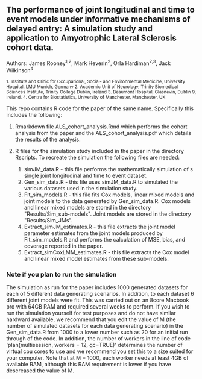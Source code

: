 ## The performance of joint longitudinal and time to event models under informative mechanisms of delayed entry: A simulation study and application to Amyotrophic Lateral Sclerosis cohort data.

Authors: James Rooney<sup>1,2</sup>, Mark Heverin<sup>2</sup>, Orla Hardiman<sup>2,3</sup>, Jack Wilkinson<sup>4</sup>

<sup>
1. Institute and Clinic for Occupational, Social- and Environmental Medicine, University Hospital, LMU Munich, Germany
2. Academic Unit of Neurology, Trinity Biomedical Sciences Institute, Trinity College Dublin, Ireland
3. Beaumont Hospital, Glasnevin, Dublin 9, Ireland.
4. Centre for Biostatistics, University of Manchester, Manchester, UK
</sup>

This repo contains R code for the paper of the same name. Specifically this includes the following:

1. Rmarkdown file ALS_cohort_analysis.Rmd which performs the cohort analysis from the paper and the ALS_cohort_analysis.pdf which details the results of the analysis.

2. R files for the simulation study included in the paper in the directory Rscripts. To recreate the simulation the following files are needed:
    1. simJM_data.R - this file performs the mathematically simulation of s single joint longitudinal and time to event dataset.
    2. Gen_sim_data.R - this file uses simJM_data.R to simulated the various datasets used in the simulation study.
    3. Fit_sim_models.R - this file fits Cox models, linear mixed models and joint models to the data generated by Gen_sim_data.R. Cox models and linear mixed models are stored in the directory "Results/Sim_sub-models". Joint models are stored in the directory "Results/Sim_JMs".
    4. Extract_simJM_estimates.R - this file extracts the joint model parameter estimates from the joint models produced by Fit_sim_models.R and performs the calculation of MSE, bias, and coverage reported in the paper.
    5. Extract_simCoxLMM_estimates.R - this file extracts the Cox model and linear mixed model estimates from these sub-models.


### Note if you plan to run the simulation

The simulation as run for the paper includes 1000 generated datasets for each of 5 different data generating scenarios. In addition, to each dataset 6 different joint models were fit. This was carried out on an 8core Macbook pro with 64GB RAM and required several weeks to perform. If you wish to run the simulation yourself for test purposes and do not have similar hardward available, we recommend that you edit the value of M (the number of simulated datasets for each data generating scenario) in the Gen_sim_data.R from 1000 to a lower number such as 20 for an initial run through of the code. In addition, the number of workers in the line of code 'plan(multisession, workers = 12, gc=TRUE)' determines the number of virtual cpu cores to use and we recommend you set this to a size suited for your computer. Note that at M = 1000, each worker needs at least 4GB of available RAM, although this RAM requirement is lower if you have descreased the value of M.



